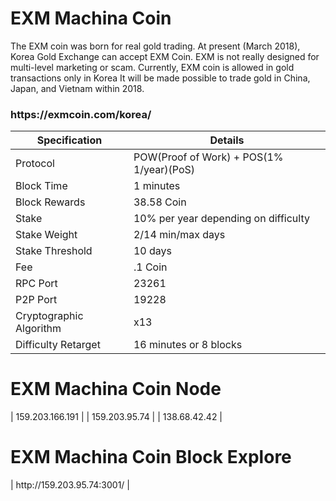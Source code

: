 <h1>EXM Machina Coin</h1>


The EXM coin was born for real gold trading. At present (March 2018), Korea Gold Exchange can accept EXM Coin.
EXM is not really designed for multi-level marketing or scam.
Currently, EXM coin is allowed in gold transactions only in Korea
It will be made possible to trade gold in China, Japan, and Vietnam within 2018.

<h3>https://exmcoin.com/korea/</h3>


| Specification  | Details |
| ------------- | ------------- |
| Protocol  | POW(Proof of Work) + POS(1% 1/year)(PoS)  |
| Block Time  | 1 minutes |
| Block Rewards  | 38.58 Coin  |
| Stake  | 10% per year depending on difficulty  |
| Stake Weight | 2/14 min/max days |
| Stake Threshold | 10 days |
| Fee | .1 Coin |
| RPC Port  | 23261  |
| P2P Port | 19228 |
| Cryptographic Algorithm  | x13  |
| Difficulty Retarget  | 16 minutes or 8 blocks |


<h1>EXM Machina Coin Node</h1>
| 159.203.166.191 |
| 159.203.95.74 |
| 138.68.42.42 |


<h1>EXM Machina Coin Block Explore</h1>
| http://159.203.95.74:3001/ |
